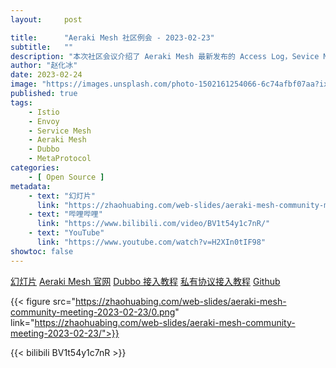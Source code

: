 ```yaml
---
layout:     post

title:      "Aeraki Mesh 社区例会 - 2023-02-23"
subtitle:   ""
description: "本次社区会议介绍了 Aeraki Mesh 最新发布的 Access Log，Sevice Metrics 功能，并邀请了来自 Boss 直聘，Shopline 的专家分享基于 Aeraki Mesh 的 Dubbo 实操案例。此外，还介绍了来着腾讯游戏项目和 Boss 直聘正在贡献的多路复用和 Gateway 支持 MetaProtocol 应用协议的新特性。"
author: "赵化冰"
date: 2023-02-24
image: "https://images.unsplash.com/photo-1502161254066-6c74afbf07aa?ixlib=rb-4.0.3&ixid=MnwxMjA3fDB8MHxwaG90by1wYWdlfHx8fGVufDB8fHx8&auto=format&fit=crop&w=2671&q=80"
published: true
tags:
    - Istio
    - Envoy
    - Service Mesh
    - Aeraki Mesh
    - Dubbo
    - MetaProtocol
categories: 
    - [ Open Source ]
metadata:
    - text: "幻灯片"
      link: "https://zhaohuabing.com/web-slides/aeraki-mesh-community-meeting-2023-02-23/"
    - text: "哔哩哔哩"
      link: "https://www.bilibili.com/video/BV1t54y1c7nR/"
    - text: "YouTube"
      link: "https://www.youtube.com/watch?v=H2XIn0tIF98"
showtoc: false
---
```

[幻灯片](https://zhaohuabing.com/web-slides/aeraki-mesh-community-meeting-2023-02-23/)
[Aeraki Mesh 官网](https://aeraki.net)
[Dubbo 接入教程](https://zhaohuabing.com/zh/docs/v1.x/tutorials/dubbo)
[私有协议接入教程](https://www.aeraki.net/zh/docs/v1.x/tutorials/implement-a-custom-protocol)
[Github](https://github.com/aeraki-mesh)

{{< figure src="https://zhaohuabing.com/web-slides/aeraki-mesh-community-meeting-2023-02-23/0.png" link="https://zhaohuabing.com/web-slides/aeraki-mesh-community-meeting-2023-02-23/">}}

{{< bilibili BV1t54y1c7nR >}}










